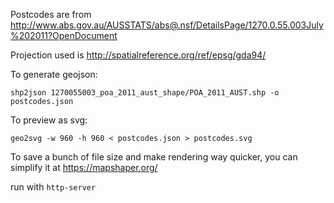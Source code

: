 
Postcodes are from http://www.abs.gov.au/AUSSTATS/abs@.nsf/DetailsPage/1270.0.55.003July%202011?OpenDocument

Projection used is http://spatialreference.org/ref/epsg/gda94/

To generate geojson:

```
shp2json 1270055003_poa_2011_aust_shape/POA_2011_AUST.shp -o postcodes.json
```

To preview as svg:

```
geo2svg -w 960 -h 960 < postcodes.json > postcodes.svg
```

To save a bunch of file size and make rendering way quicker, you can simplify it at https://mapshaper.org/

run with `http-server`